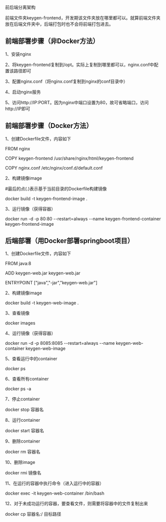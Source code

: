 前后端分离架构

前端文件夹keygen-frontend，开发期该文件夹放在哪里都可以。就算前端文件夹放在后端文件夹中，后端打包时也不会将前端打包进去。

## 前端部署步骤（非Docker方法） 

1、安装nginx 

2、将keygen-frontend复制到/opt。实际上复制到哪里都可以，nginx.conf中配置该路径即可 

3、配置nginx.conf（将nginx.conf复制到nginx的conf目录中） 

4、启动nginx服务 

5、访问http://IP:PORT。因为nginx中端口设置为80，故可省略端口，访问http://IP即可 

## 前端部署步骤（Docker方法） 

1、创建Dockerfile文件，内容如下 

FROM nginx 

COPY keygen-frontend /usr/share/nginx/html/keygen-frontend  

COPY nginx.conf /etc/nginx/conf.d/default.conf 

2、构建镜像image 

#最后的点(.)表示基于当前目录的Dockerfile构建镜像

docker build -t keygen-frontend-image . 

3、运行镜像（获得容器） 

docker run -d -p 80:80 --restart=always --name keygen-frontend-container keygen-frontend-image 

## 后端部署（用Docker部署springboot项目） 

1、创建Dockerfile文件，内容如下 

FROM java:8 

ADD keygen-web.jar keygen-web.jar 

ENTRYPOINT ["java","-jar","keygen-web.jar"] 

2、构建镜像image 

docker build -t keygen-web-image . 

3、查看镜像 

docker images 

4、运行镜像（获得容器） 

docker run -d -p 8085:8085 --restart=always --name keygen-web-container keygen-web-image 

5、查看运行中的container 

docker ps 

6、查看所有container 

docker ps -a

7、停止container 

docker stop 容器名 

8、运行container 

docker start 容器名 

9、删除container 

docker rm 容器名 

10、删除image 

docker rmi 镜像名 

11、在运行的容器中执行命令（进入运行中的容器） 

docker exec -it keygen-web-container /bin/bash 

12、对于未成功运行的容器，要查看文件，则需要将容器中的文件复制出来 

docker cp 容器名:/ 目标路径

